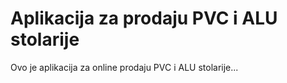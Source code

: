 # Aplikacija za prodaju PVC i ALU stolarije
Ovo je aplikacija za online prodaju PVC i ALU stolarije...
